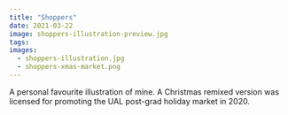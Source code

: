 ```yaml
---
title: "Shoppers"
date: 2021-03-22
image: shoppers-illustration-preview.jpg
tags:
images:
  - shoppers-illustration.jpg
  - shoppers-xmas-market.png
---
```


A personal favourite illustration of mine. A Christmas remixed version was licensed for promoting the UAL post-grad holiday market in 2020.